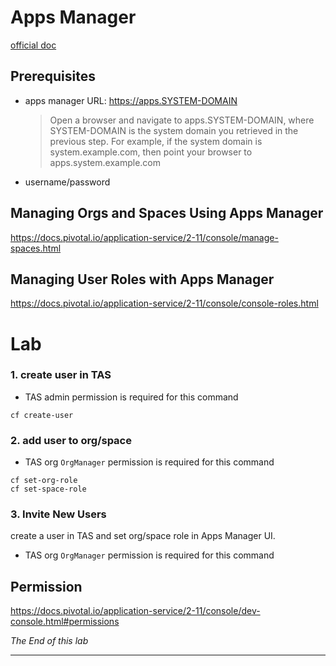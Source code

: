 
# Apps Manager
[official doc](https://docs.pivotal.io/application-service/2-11/operating/console-login.html)

## Prerequisites
- apps manager URL: https://apps.SYSTEM-DOMAIN
  > Open a browser and navigate to apps.SYSTEM-DOMAIN, where SYSTEM-DOMAIN is the system domain you retrieved in the previous step. For example, if the system domain is system.example.com, then point your browser to apps.system.example.com
- username/password

## Managing Orgs and Spaces Using Apps Manager
https://docs.pivotal.io/application-service/2-11/console/manage-spaces.html

## Managing User Roles with Apps Manager
https://docs.pivotal.io/application-service/2-11/console/console-roles.html

# Lab


### 1. create user in TAS
* TAS admin permission is required for this command
```
cf create-user
```


### 2. add user to org/space
* TAS org `OrgManager` permission is required for this command
```
cf set-org-role
cf set-space-role
```


### 3. Invite New Users
create a user in TAS and set org/space role in Apps Manager UI.
* TAS org `OrgManager` permission is required for this command

## Permission
https://docs.pivotal.io/application-service/2-11/console/dev-console.html#permissions


*The End of this lab*

---